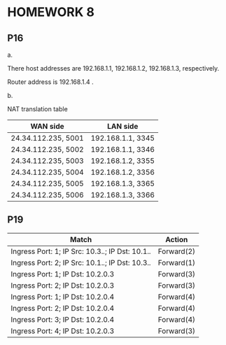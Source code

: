# HOMEWORK 8

## P16  

a.   

There host addresses are 192.168.1.1, 192.168.1.2, 192.168.1.3, respectively.  

Router address is 192.168.1.4 .  

b.  

NAT translation table

|      WAN side       |     LAN side      |
| ------------------- | ----------------- |
| 24.34.112.235, 5001 | 192.168.1.1, 3345 |
| 24.34.112.235, 5002 | 192.168.1.1, 3346 |
| 24.34.112.235, 5003 | 192.168.1.2, 3355 |
| 24.34.112.235, 5004 | 192.168.1.2, 3356 |
| 24.34.112.235, 5005 | 192.168.1.3, 3365 |
| 24.34.112.235, 5006 | 192.168.1.3, 3366 |

## P19

|                        Match                          |   Action   |
| ----------------------------------------------------- | ---------- |
| Ingress Port: 1;  IP Src: 10.3.*.*;  IP Dst: 10.1.*.* | Forward(2) |
| Ingress Port: 2;  IP Src: 10.1.*.*;  IP Dst: 10.3.*.* | Forward(1) |
| Ingress Port: 1;  IP Dst: 10.2.0.3                    | Forward(3) |
| Ingress Port: 2;  IP Dst: 10.2.0.3                    | Forward(3) |
| Ingress Port: 1;  IP Dst: 10.2.0.4                    | Forward(4) |
| Ingress Port: 2;  IP Dst: 10.2.0.4                    | Forward(4) |
| Ingress Port: 3;  IP Dst: 10.2.0.4                    | Forward(4) |
| Ingress Port: 4;  IP Dst: 10.2.0.3                    | Forward(3) |
